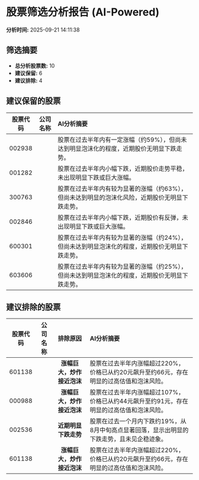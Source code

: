 # 股票筛选分析报告 (AI-Powered)

**分析时间:** 2025-09-21 14:11:38

## 筛选摘要

- **总分析股票数:** 10
- **建议保留:** 6
- **建议排除:** 4

## 建议保留的股票

| 股票代码 | 公司名称 | AI分析摘要 |
|:---:|:---:|:---|
| 002938 |  | 股票在过去半年内有一定涨幅（约59%），但尚未达到明显泡沫化的程度，近期股价无明显下跌走势。 |
| 001282 |  | 股票在过去半年内小幅下跌，近期股价走势平稳，未出现明显下跌或巨大涨幅。 |
| 300763 |  | 股票在过去半年内有较为显著的涨幅（约63%），但尚未达到明显的泡沫化风险，近期股价无明显下跌走势。 |
| 002846 |  | 股票在过去半年内小幅下跌，近期股价有反弹，未出现明显下跌或巨大涨幅。 |
| 600301 |  | 股票在过去半年内有较为显著的涨幅（约24%），但尚未达到明显泡沫化的程度，近期股价无明显下跌走势。 |
| 603606 |  | 股票在过去半年内有较为显著的涨幅（约25%），但尚未达到明显泡沫化的程度，近期股价无明显下跌走势。 |

## 建议排除的股票

| 股票代码 | 公司名称 | 排除原因 | AI分析摘要 |
|:---:|:---:|:---:|:---|
| 601138 |  | **涨幅巨大，炒作接近泡沫** | 股票在过去半年内涨幅超过220%，价格已从约20元飙升至约66元，存在明显的过高估值和泡沫风险。 |
| 000988 |  | **涨幅巨大，炒作接近泡沫** | 股票在过去半年内涨幅超过107%，价格已从约44元飙升至约91元，存在明显的过高估值和泡沫风险。 |
| 002536 |  | **近期明显下跌走势** | 股票在过去一个月内下跌约19%，从8月中旬高点显著回落，显示出明显的下跌走势，且未见企稳迹象。 |
| 601138 |  | **涨幅巨大，炒作接近泡沫** | 股票在过去半年内涨幅超过220%，价格已从约20元飙升至约66元，存在明显的过高估值和泡沫风险。 |
